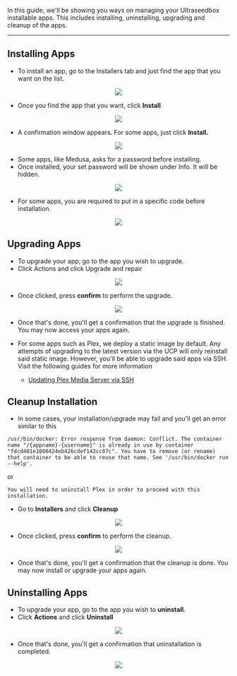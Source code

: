 In this guide, we'll be showing you ways on managing your Ultraseedbox installable apps. This includes installing, uninstalling, upgrading and cleanup of the apps.

*** 

## Installing Apps

* To install an app, go to the Installers tab and just find the app that you want on the list.

<p align="center"><img src="https://docs.usbx.me/uploads/images/gallery/2020-05/image-1590585744840.png"></p>

* Once you find the app that you want, click **Install**

<p align="center"><img src="https://docs.usbx.me/uploads/images/gallery/2020-05/image-1590586092241.png"></p>

* A confirmation window appears. For some apps, just click **Install.**

<p align="center"><img src="https://docs.usbx.me/uploads/images/gallery/2020-05/image-1590586186357.png"></p>

* Some apps, like Medusa, asks for a password before installing.
* Once installed, your set password will be shown under Info. It will be hidden.

<p align="center"><img src="https://docs.usbx.me/uploads/images/gallery/2020-05/image-1590586250567.png"></p>

* For some apps, you are required to put in a specific code before installation.

<p align="center"><img src="https://docs.usbx.me/uploads/images/gallery/2020-05/image-1590586293279.png"></p>

## Upgrading Apps

* To upgrade your app, go to the app you wish to upgrade.
* Click Actions and click Upgrade and repair

<p align="center"><img src="https://docs.usbx.me/uploads/images/gallery/2020-06/image-1592033022481.png"></p>

* Once clicked, press **confirm** to perform the upgrade.

<p align="center"><img src="https://docs.usbx.me/uploads/images/gallery/2020-06/image-1592033091578.png"></p>

* Once that's done, you'll get a confirmation that the upgrade is finished. You may now access your apps again.

* For some apps such as Plex, we deploy a static image by default. Any attempts of upgrading to the latest version via the UCP will only reinstall said static image. However, you'll be able to upgrade said apps via SSH. Visit the following guides for more information
  * [Updating Plex Media Server via SSH](https://docs.usbx.me/books/plex-media-server/page/updating-plex-media-server-via-ssh)

## Cleanup Installation

* In some cases, your installation/upgrade may fail and you'll get an error similar to this

```
/usr/bin/docker: Error response from daemon: Conflict. The container name "/{appname}-{username}" is already in use by container "fdcd401e1000424eb426cdef143cc07c". You have to remove (or rename) that container to be able to reuse that name. See '/usr/bin/docker run --help'.
```

or

```
You will need to uninstall Plex in order to proceed with this installation.
```

* Go to **Installers** and click **Cleanup**

<p align="center"><img src="https://docs.usbx.me/uploads/images/gallery/2020-06/image-1592031962065.png"></p>

* Once clicked, press **confirm** to perform the cleanup.

<p align="center"><img src="https://docs.usbx.me/uploads/images/gallery/2020-06/image-1592032210916.png"></p>

* Once that's done, you'll get a confirmation that the cleanup is done. You may now install or upgrade your apps again.


## Uninstalling Apps

* To upgrade your app, go to the app you wish to **uninstall**.
* Click **Actions** and click **Uninstall**

<p align="center"><img src="https://docs.usbx.me/uploads/images/gallery/2020-06/image-1592034620033.png"></p>

* Once that's done, you'll get a confirmation that uninstallation is completed.


<p align="center"><img src="https://docs.usbx.me/uploads/images/gallery/2020-06/image-1592034656048.png"></p>